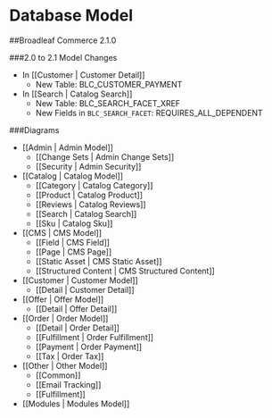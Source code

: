 # Database Model

##Broadleaf Commerce 2.1.0

###2.0 to 2.1 Model Changes
- In [[Customer | Customer Detail]]
    - New Table: BLC_CUSTOMER_PAYMENT
- In [[Search | Catalog Search]]
    - New Table: BLC_SEARCH_FACET_XREF 
    - New Fields in `BLC_SEARCH_FACET`: REQUIRES_ALL_DEPENDENT 

###Diagrams
- [[Admin | Admin Model]]
    - [[Change Sets | Admin Change Sets]]
    - [[Security | Admin Security]]
- [[Catalog | Catalog Model]]
    - [[Category | Catalog Category]]
    - [[Product | Catalog Product]]
    - [[Reviews | Catalog Reviews]]
    - [[Search | Catalog Search]]
    - [[Sku | Catalog Sku]]
- [[CMS | CMS Model]]
    - [[Field | CMS Field]]     
    - [[Page | CMS Page]]
    - [[Static Asset | CMS Static Asset]]
    - [[Structured Content | CMS Structured Content]]
- [[Customer | Customer Model]]
    - [[Detail | Customer Detail]]
- [[Offer | Offer Model]]
    - [[Detail | Offer Detail]]
- [[Order | Order Model]]
    - [[Detail | Order Detail]]
    - [[Fulfillment | Order Fulfillment]]
    - [[Payment | Order Payment]]
    - [[Tax | Order Tax]]
- [[Other | Other Model]]
    - [[Common]]
    - [[Email Tracking]]
    - [[Fulfillment]]
- [[Modules | Modules Model]]
